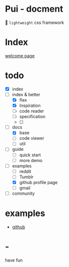 # Pui - docment

🔨 `lightweight` css framework

# Index
[welcome page](https://zhzluke96.github.io/Pui/)

# todo
- [x] index
- [ ] index & better
    - [x] flex
    - [x] Inspiration
    - [ ] code reader
    - [ ] specification
    - [ ]
- [ ] docs
    - [x] base
    - [ ] code viewer
    - [ ] util
- [ ] guide
    - [ ] quick start
    - [ ] more demo
- [ ] examples
    - [ ] reddit
    - [ ] Tumblr
    - [x] github profile page
    - [ ] gmail
- [ ] community

# examples
- [github](https://zhzluke96.github.io/Pui/demo/github/profile.html) 

# -
have fun

